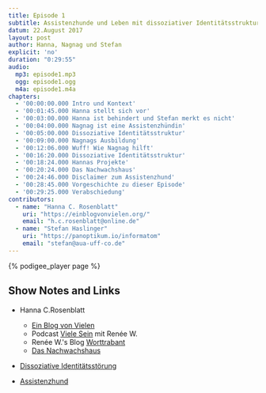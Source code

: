 ```yaml
---
title: Episode 1
subtitle: Assistenzhunde und Leben mit dissoziativer Identitätsstruktur
datum: 22.August 2017
layout: post
author: Hanna, Nagnag und Stefan
explicit: 'no'
duration: "0:29:55"
audio:
  mp3: episode1.mp3
  ogg: episode1.ogg
  m4a: episode1.m4a
chapters:
  - '00:00:00.000 Intro und Kontext'
  - '00:01:45.000 Hanna stellt sich vor'
  - '00:03:00.000 Hanna ist behindert und Stefan merkt es nicht'
  - '00:04:00.000 Nagnag ist eine Assistenzhündin'
  - '00:05:00.000 Dissoziative Identitätsstruktur'
  - '00:09:00.000 Nagnags Ausbildung'
  - '00:12:06.000 Wuff! Wie Nagnag hilft'
  - '00:16:20.000 Dissoziative Identitätsstruktur'
  - '00:18:24.000 Hannas Projekte'
  - '00:20:24.000 Das Nachwachshaus'
  - '00:24:46.000 Disclaimer zum Assistenzhund'
  - '00:28:45.000 Vorgeschichte zu dieser Episode'
  - '00:29:25.000 Verabschiedung'
contributors:
  - name: "Hanna C. Rosenblatt"
    uri: "https://einblogvonvielen.org/"
    email: "h.c.rosenblatt@online.de"
  - name: "Stefan Haslinger"
    uri: "https://panoptikum.io/informatom"
    email: "stefan@aua-uff-co.de"
---
```


{% podigee_player page %}

## Show Notes and Links

* Hanna C.Rosenblatt
  * [Ein Blog von Vielen](https://einblogvonvielen.org/)
  * Podcast [Viele Sein](https://vielesein.wordpress.com/) mit Renée W.
  * Renée W.'s Blog [Worttrabant](https://worttrabant.wordpress.com/)
  * [Das Nachwachshaus](https://dasnachwachshaus.wordpress.com/)

* [Dissoziative Identitätsstörung](https://de.wikipedia.org/wiki/Dissoziative_Identit%C3%A4tsst%C3%B6rung)
* [Assistenzhund](https://de.wikipedia.org/wiki/Assistenzhund)